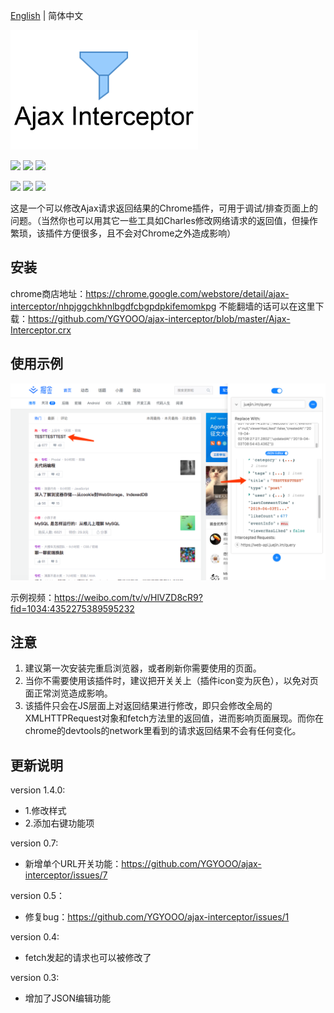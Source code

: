 [English](./README.md) | 简体中文

<img src="./doc/assets/icon.png" width="300">

[![](https://img.shields.io/chrome-web-store/v/nhpjggchkhnlbgdfcbgpdpkifemomkpg.svg?logo=Google%20Chrome&logoColor=white&color=blue&style=flat-square)](https://chrome.google.com/webstore/detail/ajax-interceptor/nhpjggchkhnlbgdfcbgpdpkifemomkpg)
[![](https://img.shields.io/chrome-web-store/stars/nhpjggchkhnlbgdfcbgpdpkifemomkpg.svg?logo=Google%20Chrome&logoColor=white&color=blue&style=flat-square)](https://chrome.google.com/webstore/detail/nhpjggchkhnlbgdfcbgpdpkifemomkpg)
[![](https://img.shields.io/chrome-web-store/users/nhpjggchkhnlbgdfcbgpdpkifemomkpg.svg?logo=Google%20Chrome&logoColor=white&color=blue&style=flat-square)](https://chrome.google.com/webstore/detail/ajax-interceptor/nhpjggchkhnlbgdfcbgpdpkifemomkpg)

[![](https://img.shields.io/github/followers/YGYOOO.svg?label=Follow&style=social)](https://github.com/YGYOOO)
[![](https://img.shields.io/badge/Follow%20@卧槽竟然是YGY的微博--brightgreen.svg?logo=Sina%20Weibo&style=social)](https://weibo.com/u/5352731024)
[![](https://img.shields.io/badge/Follow%20@YGYOOO--brightgreen.svg?logo=Twitter&style=social)](https://twitter.com/YGYOOO)

这是一个可以修改Ajax请求返回结果的Chrome插件，可用于调试/排查页面上的问题。（当然你也可以用其它一些工具如Charles修改网络请求的返回值，但操作繁琐，该插件方便很多，且不会对Chrome之外造成影响）

## 安装

chrome商店地址：<https://chrome.google.com/webstore/detail/ajax-interceptor/nhpjggchkhnlbgdfcbgpdpkifemomkpg>
不能翻墙的话可以在这里下载：<https://github.com/YGYOOO/ajax-interceptor/blob/master/Ajax-Interceptor.crx>

## 使用示例

<img src="./doc/assets/screenshot2.png" width="700">

示例视频：<https://weibo.com/tv/v/HlVZD8cR9?fid=1034:4352275389595232>

## 注意

1. 建议第一次安装完重启浏览器，或者刷新你需要使用的页面。
2. 当你不需要使用该插件时，建议把开关关上（插件icon变为灰色），以免对页面正常浏览造成影响。
3. 该插件只会在JS层面上对返回结果进行修改，即只会修改全局的XMLHTTPRequest对象和fetch方法里的返回值，进而影响页面展现。而你在chrome的devtools的network里看到的请求返回结果不会有任何变化。

## 更新说明

version 1.4.0:

- 1.修改样式
- 2.添加右键功能项

version 0.7:

- 新增单个URL开关功能：<https://github.com/YGYOOO/ajax-interceptor/issues/7>

version 0.5：

- 修复bug：<https://github.com/YGYOOO/ajax-interceptor/issues/1>

version 0.4:

- fetch发起的请求也可以被修改了

version 0.3:

- 增加了JSON编辑功能
